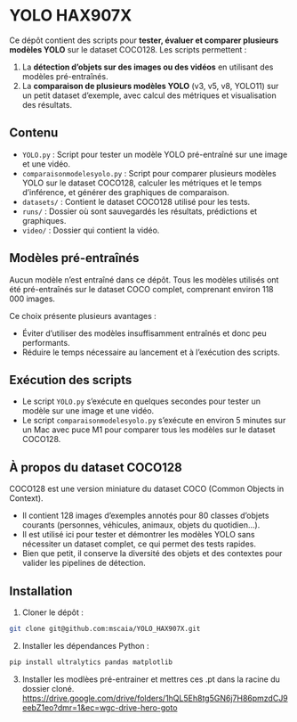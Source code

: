 # YOLO HAX907X

Ce dépôt contient des scripts pour **tester, évaluer et comparer plusieurs modèles YOLO** sur le dataset COCO128. Les scripts permettent :

1. La **détection d’objets sur des images ou des vidéos** en utilisant des modèles pré-entraînés.  
2. La **comparaison de plusieurs modèles YOLO** (v3, v5, v8, YOLO11) sur un petit dataset d’exemple, avec calcul des métriques et visualisation des résultats.


## Contenu

- `YOLO.py` : Script pour tester un modèle YOLO pré-entraîné sur une image et une vidéo.  
- `comparaisonmodelesyolo.py` : Script pour comparer plusieurs modèles YOLO sur le dataset COCO128, calculer les métriques et le temps d’inférence, et générer des graphiques de comparaison.  
- `datasets/` : Contient le dataset COCO128 utilisé pour les tests.  
- `runs/` : Dossier où sont sauvegardés les résultats, prédictions et graphiques.
- `video/` : Dossier qui contient la vidéo.


## Modèles pré-entraînés

Aucun modèle n’est entraîné dans ce dépôt. Tous les modèles utilisés ont été pré-entraînés sur le dataset COCO complet, comprenant environ 118 000 images.  

Ce choix présente plusieurs avantages :  
- Éviter d’utiliser des modèles insuffisamment entraînés et donc peu performants.  
- Réduire le temps nécessaire au lancement et à l’exécution des scripts.

## Exécution des scripts

- Le script `YOLO.py` s’exécute en quelques secondes pour tester un modèle sur une image et une vidéo.  
- Le script `comparaisonmodelesyolo.py` s’exécute en environ 5 minutes sur un Mac avec puce M1 pour comparer tous les modèles sur le dataset COCO128.


## À propos du dataset COCO128

COCO128 est une version miniature du dataset COCO (Common Objects in Context).  
- Il contient 128 images d’exemples annotés pour 80 classes d’objets courants (personnes, véhicules, animaux, objets du quotidien…).  
- Il est utilisé ici pour tester et démontrer les modèles YOLO sans nécessiter un dataset complet, ce qui permet des tests rapides.  
- Bien que petit, il conserve la diversité des objets et des contextes pour valider les pipelines de détection.


## Installation

1. Cloner le dépôt :

```bash
git clone git@github.com:mscaia/YOLO_HAX907X.git
```

2. Installer les dépendances Python :
 
```bash
pip install ultralytics pandas matplotlib
```

3. Installer les modlèes pré-entrainer et mettres ces .pt dans la racine du dossier cloné.
   https://drive.google.com/drive/folders/1hQL5Eh8tg5GN6j7H86pmzdCJ9eebZ1eo?dmr=1&ec=wgc-drive-hero-goto
